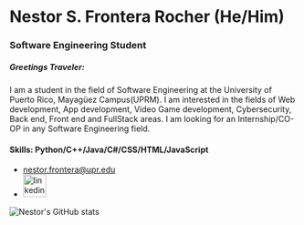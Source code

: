 # Nestor S. Frontera Rocher (He/Him)
### Software Engineering Student

##### Greetings Traveler:
I am a student in the field of Software Engineering at the University of Puerto Rico, Mayagüez Campus(UPRM). I am interested in the fields of Web development, App development, Video Game development, Cybersecurity, Back end, Front end and FullStack areas.
I am looking for an Internship/CO-OP in any Software Engineering field.

#### Skills: Python/C++/Java/C#/CSS/HTML/JavaScript
- nestor.frontera@upr.edu
- [<img src='https://cdn.jsdelivr.net/npm/simple-icons@3.0.1/icons/linkedin.svg' alt='linkedin' height='40'>](https://www.linkedin.com/in/nestorsfronterarocher/)  

![Nestor's GitHub stats](https://github-readme-stats.vercel.app/api?username=nsfrontera&show_icons=true&theme=material-palenight)
